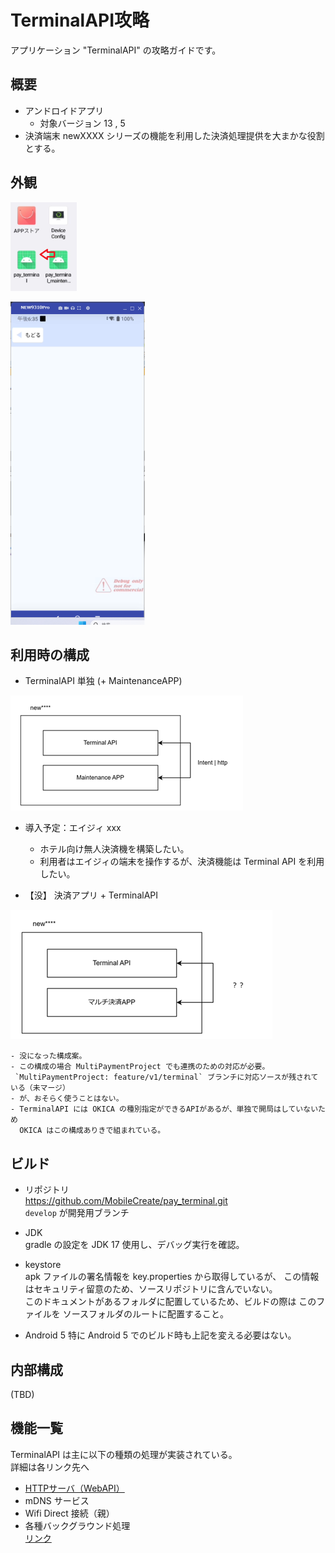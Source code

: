 # TerminalAPI攻略

アプリケーション "TerminalAPI" の攻略ガイドです。

## 概要
- アンドロイドアプリ
  - 対象バージョン 13 , 5
- 決済端末 newXXXX シリーズの機能を利用した決済処理提供を大まかな役割とする。

## 外観

![アイコン](./img/outlook-1.png)

![起動後](./img/outlook-2.png)

## 利用時の構成

- TerminalAPI 単独 (+ MaintenanceAPP)

![構成](./img/structure-1.png)


  - 導入予定：エイジィ xxx  
    - ホテル向け無人決済機を構築したい。  
    - 利用者はエイジィの端末を操作するが、決済機能は Terminal API を利用したい。


- 【没】 決済アプリ + TerminalAPI
  
![構成２](./img/structure-2.png)

    - 没になった構成案。
    - この構成の場合 MultiPaymentProject でも連携のための対応が必要。  
     `MultiPaymentProject: feature/v1/terminal` ブランチに対応ソースが残されている（未マージ）
    - が、おそらく使うことはない。
    - TerminalAPI には OKICA の種別指定ができるAPIがあるが、単独で開局はしていないため  
      OKICA はこの構成ありきで組まれている。


## ビルド

- リポジトリ  
  https://github.com/MobileCreate/pay_terminal.git  
  `develop` が開発用ブランチ

- JDK  
  gradle の設定を JDK 17 使用し、デバッグ実行を確認。  

- keystore  
  apk ファイルの署名情報を key.properties から取得しているが、
  この情報はセキュリティ留意のため、ソースリポジトリに含んでいない。  
  このドキュメントがあるフォルダに配置しているため、ビルドの際は このファイルを ソースフォルダのルートに配置すること。

- Android 5 
  特に Android 5 でのビルド時も上記を変える必要はない。
  

## 内部構成


(TBD)  


## 機能一覧

TerminalAPI は主に以下の種類の処理が実装されている。  
詳細は各リンク先へ

- [HTTPサーバ（WebAPI）](./terminal-api-1-http.md)
- mDNS サービス
- Wifi Direct 接続（親）
- 各種バックグラウンド処理  
  [リンク](./terminal-api-4-background.md)
　　
　　
　